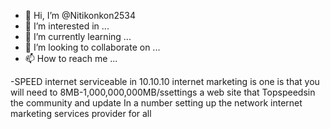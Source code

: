 - 👋 Hi, I’m @Nitikonkon2534
- 👀 I’m interested in ...
- 🌱 I’m currently learning ...
- 💞️ I’m looking to collaborate on ...
- 📫 How to reach me ...

<!---
Nitikonkon2534/Nitikonkon2534 is a ✨ special ✨ repository because its `README.md` (this file) appears on your GitHub profile.
You can click the Preview link to take a look at your changes.
--->
-SPEED internet serviceable in 10.10.10 internet marketing is one is that you will need to 8MB-1,000,000,000MB/ssettings a web site that Topspeedsin the community and update In a number setting up the network internet marketing services provider for all 
